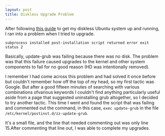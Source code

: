 ```yaml
---
layout: post
title: Diskless Upgrade Problem
---
```


After following [this guide][1] to get my diskless Ubuntu system up and running, I ran into a problem when I tried to upgrade.

    subprocess installed post-installation script returned error exit status 2

 Basically, update-grub was failing because there was no disk. The problem was that this failure caused upgrades to the kernel and other system components to fail for no good reason (HD was intentionally removed).


I remember I had come across this problem and had solved it once before but couldn't remember how off the top of my head, so my first tactic was Google.  But after a good fifteen minutes of searching with various combinations ofvarious keywords I couldn't find anything particularly useful aside from a page that suggested uninstalling grub altogether, so I decided to try another tactic.  This time I went and found the script that was failing and commented out the command, in this case, `exec update-grub` in the file `/etc/kernel/postinst.d/zz-update-grub`.

It's a small file, and the line that needed commenting out was only line 15.After commenting that line out, I was able to complete my upgrades.

[1]: https://help.ubuntu.com/community/DisklessUbuntuHowto "Diskless Ubuntu Howto"
